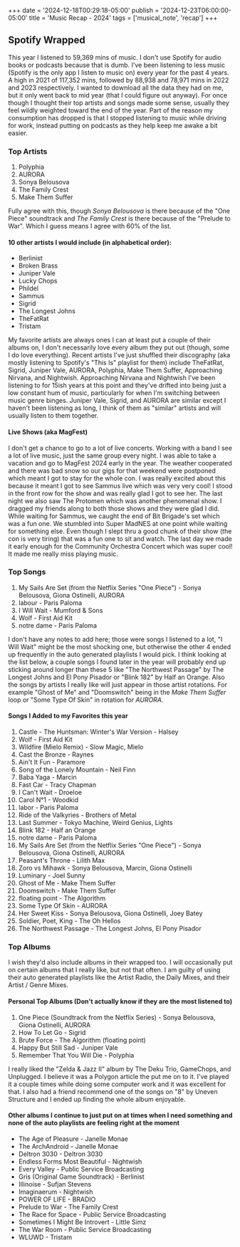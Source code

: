 +++
date = '2024-12-18T00:29:18-05:00'
publish = '2024-12-23T06:00:00-05:00'
title = 'Music Recap - 2024'
tags = ['musical_note', 'recap']
+++

## Spotify Wrapped
This year I listened to 59,369 mins of music. I don't use Spotify for audio
books or podcasts because that is dumb. I've been listening to less music
(Spotify is the only app I listen to music on) every year for the past 4 years.
A high in 2021 of 117,352 mins, followed by 88,938 and 78,971 mins in 2022 and
2023 respectively. I wanted to download all the data they had on me, but it only
went back to mid year (that I could figure out anyway). For once though I
thought their top artists and songs made some sense, usually they feel wildly
weighted toward the end of the year. Part of the reason my consumption has
dropped is that I stopped listening to music while driving for work, instead
putting on podcasts as they help keep me awake a bit easier.

### Top Artists
1. Polyphia
2. AURORA
3. Sonya Belousova
4. The Family Crest
5. Make Them Suffer

Fully agree with this, though *Sonya Belousova* is there because of the "One
Piece" soundtrack and *The Family Crest* is there because of the "Prelude to
War". Which I guess means I agree with 60% of the list.

#### 10 other artists I would include (in alphabetical order):
- Berlinist
- Broken Brass
- Juniper Vale
- Lucky Chops
- Phildel
- Sammus
- Sigrid
- The Longest Johns
- TheFatRat
- Tristam

My favorite artists are always ones I can at least put a couple of their albums
on, I don't necessarily love every album they put out (though, some I do love
everything). Recent artists I've just shuffled their discography (aka mostly
listening to Spotify's "This Is" playlist for them) include TheFatRat, Sigrid,
Juniper Vale, AURORA, Polyphia, Make Them Suffer, Approaching Nirvana, and
Nightwish. Approaching Nirvana and Nightwish I've been listening to for 15ish
years at this point and they've drifted into being just a low constant hum of
music, particularly for when I'm switching between music genre binges. Juniper
Vale, Sigrid, and AURORA are similar except I haven't been listening as long, I
think of them as "similar" artists and will usually listen to them together. 

#### Live Shows (aka MagFest)
I don't get a chance to go to a lot of live concerts. Working with a band I see
a lot of live music, just the same group every night. I was able to take a
vacation and go to MagFest 2024 early in the year. The weather cooperated and
there was bad snow so our gigs for that weekend were postponed which meant I got
to stay for the whole con. I was really excited about this because it meant I
got to see Sammus live which was very very cool! I stood in the front row for
the show and was really glad I got to see her. The last night we also saw The
Protomen which was another phenomenal show. I dragged my friends along to both
those shows and they were glad I did. While waiting for Sammus, we caught the
end of Bit Brigade's set which was a fun one. We stumbled into Super MadNES at
one point while waiting for something else. Even though I slept thru a good
chunk of their show (the con is very tiring) that was a fun one to sit and
watch. The last day we made it early enough for the Community Orchestra Concert
which was super cool! It made me really miss playing music.

### Top Songs
1. My Sails Are Set (from the Netflix Series "One Piece") - Sonya Belousova,
   Giona Ostinelli, AURORA
2. labour - Paris Paloma
3. I Will Wait - Mumford & Sons
4. Wolf - First Aid Kit
5. notre dame - Paris Paloma

I don't have any notes to add here; those were songs I listened to a lot, "I
Will Wait" might be the most shocking one, but otherwise the other 4 ended up
frequently in the auto generated playlists I would pick. I think looking at the
list below, a couple songs I found later in the year will probably end up
sticking around longer than these 5 like "The Northwest Passage" by The Longest
Johns and El Pony Pisador or "Blink 182" by Half an Orange. Also the songs by
artists I really like will just appear in those artist rotations. For example
"Ghost of Me" and "Doomswitch" being in the *Make Them Suffer* loop or "Some
Type Of Skin" in rotation for *AURORA*.

#### Songs I Added to my Favorites this year
1. Castle - The Huntsman: Winter's War Version - Halsey
2. Wolf - First Aid Kit
3. Wildfire (Mielo Remix) - Slow Magic, Mielo
4. Cast the Bronze - Raynes
5. Ain't It Fun - Paramore
6. Song of the Lonely Mountain - Neil Finn
7. Baba Yaga - Marcin
8. Fast Car - Tracy Chapman
9. I Can't Wait - Droeloe
10. Carol N°1 - Woodkid
11. labor - Paris Paloma
12. Ride of the Valkyries - Brothers of Metal
13. Last Summer - Tokyo Machine, Weird Genius, Lights
14. Blink 182 - Half an Orange
15. notre dame - Paris Paloma
16. My Sails Are Set (from the Netflix Series "One Piece") - Sonya Belousova,
    Giona Ostinelli, AURORA
17. Peasant's Throne - Lilith Max
18. Zoro vs Mihawk - Sonya Belousova, Marcin, Giona Ostinelli
19. Luminary - Joel Sunny
20. Ghost of Me - Make Them Suffer
21. Doomswitch - Make Them Suffer
22. floating point - The Algorithm
23. Some Type Of Skin - AURORA
24. Her Sweet Kiss - Sonya Belousova, Giona Ostinelli, Joey Batey
25. Soldier, Poet, King - The Oh Hellos
26. The Northwest Passage - The Longest Johns, El Pony Pisador

### Top Albums
I wish they'd also include albums in their wrapped too. I will occasionally put
on certain albums that I really like, but not that often. I am guilty of using
their auto generated playlists like the Artist Radio, the Daily Mixes, and their
Artist / Genre Mixes. 

#### Personal Top Albums (Don't actually know if they are the most listened to)
1. One Piece (Soundtrack from the Netflix Series) - Sonya Belousova, Giona
   Ostinelli, AURORA
2. How To Let Go - Sigrid
3. Brute Force - The Algorithm (floating point)
4. Happy But Still Sad - Juniper Vale
5. Remember That You Will Die - Polyphia

I really liked the "Zelda & Jazz II" album by The Deku Trio, GameChops, and
Unplugged. I believe it was a Polygon article the put me on to it. I've played
it a couple times while doing some computer work and it was excellent for that.
I also had a friend recommend one of the songs on "8" by Uneven Structure and I
ended up finding the whole album enjoyable.

#### Other albums I continue to just put on at times when I need something and none of the auto playlists are feeling right at the moment
- The Age of Pleasure - Janelle Monae
- The ArchAndroid - Janelle Monae
- Deltron 3030 - Deltron 3030
- Endless Forms Most Beautiful - Nightwish
- Every Valley - Public Service Broadcasting
- Gris (Original Game Soundtrack) - Berlinist
- Illinoise - Sufjan Stevens
- Imaginaerum - Nightwish
- POWER OF LIFE - BRADIO
- Prelude to War - The Family Crest
- The Race for Space - Public Service Broadcasting
- Sometimes I Might Be Introvert - Little Simz
- The War Room - Public Service Broadcasting
- WLUWD - Tristam
